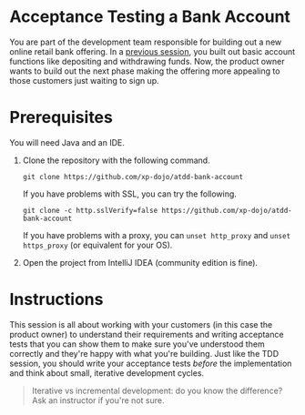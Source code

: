 # Acceptance Testing a Bank Account

You are part of the development team responsible for building out a new online retail bank offering. In a [previous session](https://github.com/xp-dojo/tdd-bank-account-java), you built out basic account functions like depositing and withdrawing funds. Now, the product owner wants to build out the next phase making the offering more appealing to those customers just waiting to sign up.


# Prerequisites

You will need Java and an IDE.

1. Clone the repository with the following command.

   `git clone https://github.com/xp-dojo/atdd-bank-account`
  
   If you have problems with SSL, you can try the following.
   
   `git clone -c http.sslVerify=false https://github.com/xp-dojo/atdd-bank-account`
   
   If you have problems with a proxy, you can `unset http_proxy` and `unset https_proxy` (or equivalent for your OS).

1. Open the project from IntelliJ IDEA (community edition is fine). 


# Instructions

This session is all about working with your customers (in this case the product owner) to understand their requirements and writing acceptance tests that you can show them to make sure you've understood them correctly and they're happy with what you're building. Just like the TDD session, you should write your acceptance tests *before* the implementation and think about small, iterative development cycles.

> Iterative vs incremental development: do you know the difference? Ask an instructor if you're not sure.

